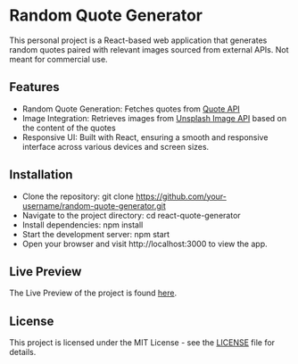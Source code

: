 # Random Quote Generator

This personal project is a React-based web application that generates random quotes paired with relevant images sourced from external APIs. Not meant for commercial use.

## Features
- Random Quote Generation: Fetches quotes from [Quote API](https://api-ninjas.com/api/quotes)
- Image Integration: Retrieves images from [Unsplash Image API](https://source.unsplash.com) based on the content of the quotes
- Responsive UI: Built with React, ensuring a smooth and responsive interface across various devices and screen sizes.

## Installation
- Clone the repository: git clone https://github.com/your-username/random-quote-generator.git
- Navigate to the project directory: cd react-quote-generator
- Install dependencies: npm install
- Start the development server: npm start
- Open your browser and visit http://localhost:3000 to view the app.

## Live Preview

The Live Preview of the project is found [here](https://quote-generator-al.netlify.app/).

## License
This project is licensed under the MIT License - see the [LICENSE](/LICENSE) file for details.
